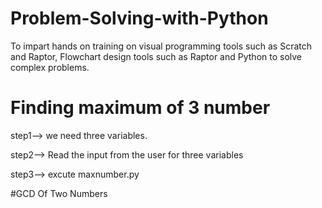 # Problem-Solving-with-Python
To impart hands on training on visual programming tools such as Scratch and Raptor, Flowchart design tools such as Raptor and Python to solve complex problems.

# Finding maximum of 3 number

step1--> we need three variables.

step2--> Read the input from the user for three variables

step3--> excute maxnumber.py

#GCD Of Two Numbers
